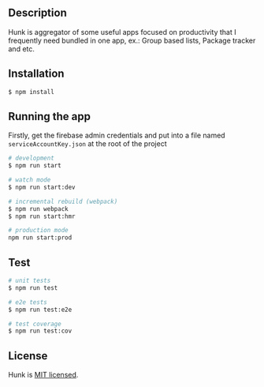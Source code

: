 ## Description

Hunk is aggregator of some useful apps focused on productivity that I frequently need bundled in one app, ex.: Group based lists, Package tracker and etc.

## Installation

```bash
$ npm install
```

## Running the app

Firstly, get the firebase admin credentials and put into a file named `serviceAccountKey.json` at the root of the project

```bash
# development
$ npm run start

# watch mode
$ npm run start:dev

# incremental rebuild (webpack)
$ npm run webpack
$ npm run start:hmr

# production mode
npm run start:prod
```

## Test

```bash
# unit tests
$ npm run test

# e2e tests
$ npm run test:e2e

# test coverage
$ npm run test:cov
```

## License

Hunk is [MIT licensed](LICENSE).
